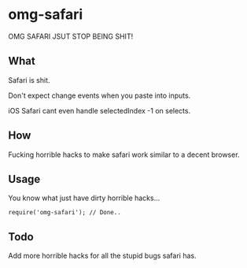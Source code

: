 # omg-safari

OMG SAFARI JSUT STOP BEING SHIT!

## What

Safari is shit.

Don't expect change events when you paste into inputs.

iOS Safari cant even handle selectedIndex -1 on selects.

## How

Fucking horrible hacks to make safari work similar to a decent browser.

## Usage

You know what just have dirty horrible hacks...

```
require('omg-safari'); // Done..
```

## Todo

Add more horrible hacks for all the stupid bugs safari has.